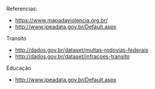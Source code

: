 Referencias:
+ https://www.mapadaviolencia.org.br/
+ http://www.ipeadata.gov.br/Default.aspx

Transito
+ http://dados.gov.br/dataset/multas-rodovias-federais
+ http://dados.gov.br/dataset/infracoes-transito

Educação
+ http://www.ipeadata.gov.br/Default.aspx
